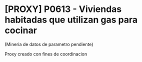 # [PROXY] P0613 - Viviendas habitadas que utilizan gas para cocinar

(Mineria de datos de parametro pendiente)

Proxy creado con fines de coordinacion
